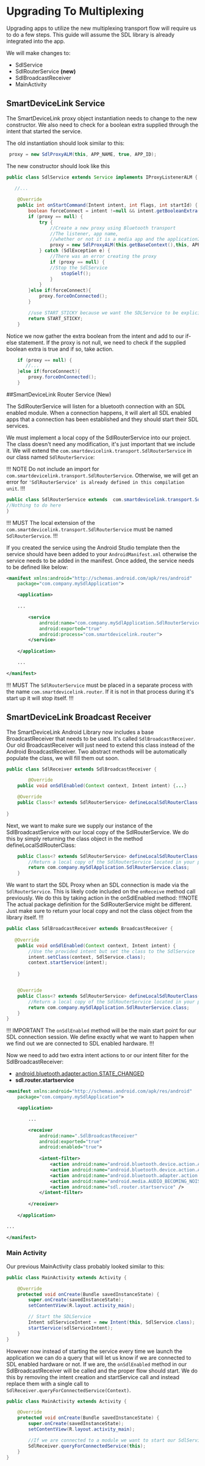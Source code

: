 
# Upgrading To Multiplexing


Upgrading apps to utilize the new multiplexing transport flow will require us to do a few steps. This guide will assume the SDL library is already integrated into the app.

We will make changes to:

* SdlService
* SdlRouterService <b>(new)</b>
* SdlBroadcastReceiver
* MainActivity




## SmartDeviceLink Service

The SmartDeviceLink proxy object instantiation needs to change to the new constructor. We also need to check for a boolean extra supplied through the intent that started the service.

The old instantiation should look similar to this:

```java
 proxy = new SdlProxyALM(this, APP_NAME, true, APP_ID);

```
 The new constructor should look like this

```java
public class SdlService extends Service implements IProxyListenerALM {
   
   //...

    @Override
    public int onStartCommand(Intent intent, int flags, int startId) {
        boolean forceConnect = intent !=null && intent.getBooleanExtra(TransportConstants.FORCE_TRANSPORT_CONNECTED, false);
        if (proxy == null) {
            try {
                //Create a new proxy using Bluetooth transport
                //The listener, app name, 
                //whether or not it is a media app and the applicationId are supplied.
                proxy = new SdlProxyALM(this.getBaseContext(),this, APP_NAME, true, APP_ID);
            } catch (SdlException e) {
                //There was an error creating the proxy
                if (proxy == null) {
                //Stop the SdlService
                    stopSelf();
                }
            }
        }else if(forceConnect){
			proxy.forceOnConnected();
		}

        //use START_STICKY because we want the SDLService to be explicitly started and stopped as needed.
        return START_STICKY;
    }
```

Notice we now gather the extra boolean from the intent and add to our if-else statement. If the proxy is not null, we need to check if the supplied boolean extra is true and if so, take action.

```java
    if (proxy == null) {
       //...         
    }else if(forceConnect){
		proxy.forceOnConnected();
	}
```

##SmartDeviceLink Router Service (New)

The SdlRouterService will listen for a bluetooth connection with an SDL enabled module. When a connection happens, it will alert all SDL enabled apps that a connection has been established and they should start their SDL services.

We must implement a local copy of the SdlRouterService into our project. The class doesn't need any modification, it's just important that we include it. We will extend the `com.smartdevicelink.transport.SdlRouterService` in our class named `SdlRouterService`:

!!! NOTE
Do not include an import for `com.smartdevicelink.transport.SdlRouterService`. Otherwise, we will get an error for `'SdlRouterService' is already defined in this compilation unit`.
!!!

```Java
public class SdlRouterService extends  com.smartdevicelink.transport.SdlRouterService {
//Nothing to do here
}
```
!!! MUST
The local extension of the `com.smartdevicelink.transport.SdlRouterService` must be named `SdlRouterService`. 
!!!

If you created the service using the Android Studio template then the service should have been added to your `AndroidManifest.xml` otherwise the service needs to be added in the manifest. Once added, the service needs to be defined like below:

```xml
<manifest xmlns:android="http://schemas.android.com/apk/res/android"
    package="com.company.mySdlApplication">

    <application>
    
    ...

        <service
        	android:name="com.company.mySdlApplication.SdlRouterService"
        	android:exported="true" 
        	android:process="com.smartdevicelink.router">
        </service>
    
    </application>

    ...

</manifest>
```

!!! MUST
The `SdlRouterService` must be placed in a separate process with the name `com.smartdevicelink.router`. If it is not in that process during it's start up it will stop itself.
!!!

## SmartDeviceLink Broadcast Receiver

The SmartDeviceLink Android Library now includes a base BroadcastReceiver that needs to be used. It's called `SdlBroadcastReceiver`. Our old BroadcastReceiver will just need to extend this class instead of the Android BroadcastReceiver.  Two abstract methods will be automatically populate the class, we will fill them out soon.


```java
public class SdlReceiver extends SdlBroadcastReceiver {

      	@Override
	public void onSdlEnabled(Context context, Intent intent) {...}

	@Override
	public Class<? extends SdlRouterService> defineLocalSdlRouterClass() {...}
	
}

``` 

Next, we want to make sure we supply our instance of the SdlBroadcastService with our local copy of the SdlRouterService. We do this by simply returning the class object in the method defineLocalSdlRouterClass:

```java
	public Class<? extends SdlRouterService> defineLocalSdlRouterClass() {
        //Return a local copy of the SdlRouterService located in your project
		return com.company.mySdlApplication.SdlRouterService.class;
	}
```


We want to start the SDL Proxy when an SDL connection is made via the `SdlRouterService`. This is likely code included on the `onReceive` method call previously. We do this by taking action in the onSdlEnabled method:
!!!NOTE
The actual package definition for the SdlRouterService might be different. Just make sure to return your local copy and not the class object from the library itself.
!!!

```java
public class SdlBroadcastReceiver extends BroadcastReceiver {
   
   @Override
	public void onSdlEnabled(Context context, Intent intent) {
		//Use the provided intent but set the class to the SdlService
		intent.setClass(context, SdlService.class);
		context.startService(intent);
		
	}


	@Override
	public Class<? extends SdlRouterService> defineLocalSdlRouterClass() {
        //Return a local copy of the SdlRouterService located in your project. 
		return com.company.mySdlApplication.SdlRouterService.class;
	}
}

```
!!! IMPORTANT
The `onSdlEnabled` method will be the main start point for our SDL connection session. We define exactly what we want to happen when we find out we are connected to SDL enabled hardware.
!!!


Now we need to add two extra intent actions to or our intent filter for the SdlBroadcastReceiver:

* [android.bluetooth.adapter.action.STATE_CHANGED](https://developer.android.com/reference/android/bluetooth/BluetoothAdapter.html#ACTION_CONNECTION_STATE_CHANGED)
* <b>sdl.router.startservice</b>

```xml
<manifest xmlns:android="http://schemas.android.com/apk/res/android"
    package="com.company.mySdlApplication">

    <application>

        ...

        <receiver
            android:name=".SdlBroadcastReceiver"
            android:exported="true"
            android:enabled="true">
    
            <intent-filter>
                <action android:name="android.bluetooth.device.action.ACL_CONNECTED" />
                <action android:name="android.bluetooth.device.action.ACL_DISCONNECTED"/>
                <action android:name="android.bluetooth.adapter.action.STATE_CHANGED"/>
                <action android:name="android.media.AUDIO_BECOMING_NOISY" />
                <action android:name="sdl.router.startservice" />
            </intent-filter>
    
        </receiver>
    
    </application>

...

</manifest>
```


### Main Activity

Our previous MainActivity class probably looked similar to this:

```java
public class MainActivity extends Activity {

    @Override
    protected void onCreate(Bundle savedInstanceState) {
        super.onCreate(savedInstanceState);
        setContentView(R.layout.activity_main);

        // Start the SDLService
        Intent sdlServiceIntent = new Intent(this, SdlService.class);
        startService(sdlServiceIntent);
    }
}
```

However now instead of starting the service every time we launch the application we can do a query that will let us know if we are connected to SDL enabled hardware or not. If we are, the `onSdlEnabled` method in our SdlBroadcastReceiver will be called and the proper flow should start. We do this by removing the intent creation and startService call and instead replace them with a single call to `SdlReceiver.queryForConnectedService(Context)`.

```java
public class MainActivity extends Activity {

    @Override
    protected void onCreate(Bundle savedInstanceState) {
        super.onCreate(savedInstanceState);
        setContentView(R.layout.activity_main);

        //If we are connected to a module we want to start our SdlService
		SdlReceiver.queryForConnectedService(this);
    }
}
```


